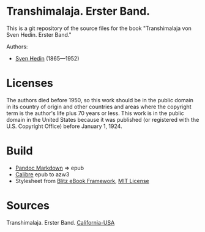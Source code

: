 # Transhimalaja. Erster Band.

This is a git repository of the source files for the book
"Transhimalaja von Sven Hedin. Erster Band."

Authors:

* [Sven Hedin](https://de.wikipedia.org/wiki/Sven_Hedin) (1865—1952)


# Licenses
The authors died  before 1950, so this work should be in the public domain in
its country of origin and other countries and areas where the
copyright term is the author's life plus 70 years or less.
This work is in the public domain in the United States because it was
published (or registered with the U.S. Copyright Office)
before January 1, 1924.


# Build
* [Pandoc Markdown](https://pandoc.org/MANUAL.html#pandocs-markdown) => epub
* [Calibre](https://calibre-ebook.com/) epub to azw3
* Stylesheet from [Blitz eBook Framework](https://friendsofepub.github.io/Blitz/), [MIT License](https://github.com/FriendsOfEpub/Blitz/blob/master/LICENSE)

# Sources
 Transhimalaja. Erster Band. [California-USA](https://babel.hathitrust.org/cgi/pt?id=uc1.b4507993)
